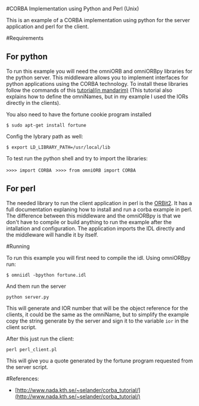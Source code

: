 #CORBA Implementation using Python and Perl (Unix)

This is an example of a CORBA implementation using python for the server application
and perl for the client.

#Requirements

## For python
To run this example you will need the omniORB and omniORBpy libraries for the python server.
This middleware allows you to implement interfaces for python applications
using the CORBA technology. To install these libraries follow the commands
of this [tutorial(in mandarim)](http://blog.csdn.net/kmust20093211/article/details/43528109)
(This tutorial also explains how to define the omniNames, but in my example I used the IORs
directly in the clients).

You also need to have the fortune cookie program installed

`$ sudo apt-get install fortune`

Config the lybrary path as well:

`$ export LD_LIBRARY_PATH=/usr/local/lib`

To test run the python shell and try to import the libraries:

`>>>> import CORBA `
`>>>> from omniORB import CORBA`

## For perl
The needed library to run the client application in perl is the [ORBit2](https://projects.gnome.org/ORBit2/).
It has a full documentation explaning how to install and run a corba example in perl.
The difference between this middleware and the omniORBpy is that we don't have to compile or build anything
to run the example after the intallation and configuration. The application imports the IDL
directly and the middleware will handle it by itself.


#Running

To run this example you will first need to compile the idl. Using omniORBpy run:

`$ omniidl -bpython fortune.idl`

And them run the server

`python server.py`

This will generate and IOR number that will be the object reference for the
clients, it could be the same as the omniName, but to simplify the example
copy the string generate by the server and sign it to the variable `ior` in
the client script.

After this just run the client:

`perl perl_client.pl`

This will give you a quote generated by the fortune program requested from
the server script.

#References:

* [http://www.nada.kth.se/~selander/corba_tutorial/](http://www.nada.kth.se/~selander/corba_tutorial/)
